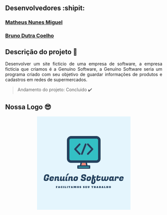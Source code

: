## Desenvolvedores :shipit:

<h3 id="matheus">
   <a target="blank"
   href="https://www.instagram.com/matheuss_nunes_/?hl=pt-br"
   title="Instagram"
   >
   Matheus Nunes Miguel</a
   >
</h3>

<h3 id="bruno">
  <a 
  href="https://www.instagram.com/bruno.dutrac/" 
  title="Instagram"
  >
  Bruno Dutra Coelho</a
  >
</h3>

## Descrição do projeto :memo:
<p align="justify">
Desenvolver um site ficticio de uma empresa de software, a empresa ficticia que criamos é a Genuíno Software,
a Genuíno Software seria um programa criado com seu objetivo de guardar informações de produtos e cadastros em redes de supermercados.
</p>

>Andamento do projeto: Concluido :heavy_check_mark:

## Nossa Logo :sunglasses:

<p align="center">
  <img src="Imagens/logo.png">
</p>

